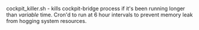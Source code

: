 cockpit_killer.sh - kills cockpit-bridge process if it's been running longer than _variable_ time. Cron'd to run at 6 hour intervals to prevent memory leak from hogging system resources.

